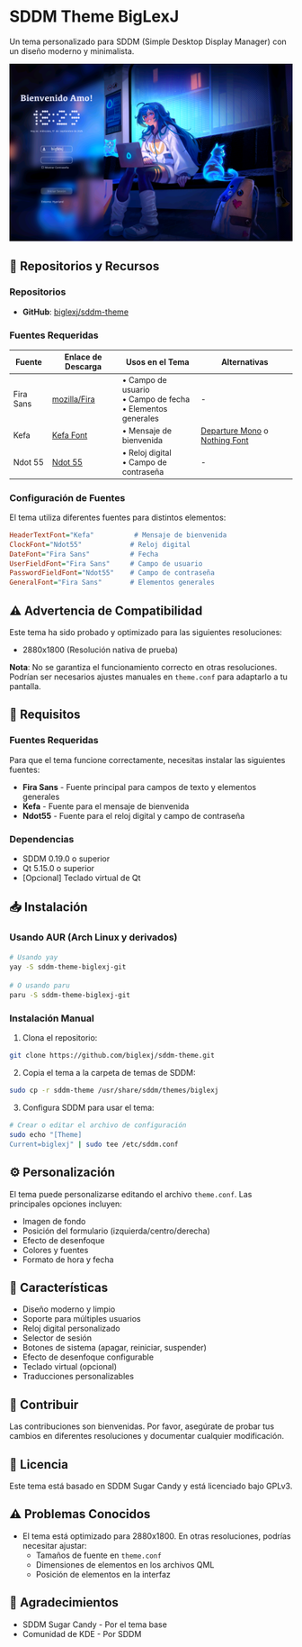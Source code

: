 # SDDM Theme BigLexJ

Un tema personalizado para SDDM (Simple Desktop Display Manager) con un diseño moderno y minimalista.

![Vista previa](preview.png)

## 🔗 Repositorios y Recursos

### Repositorios
- **GitHub**: [biglexj/sddm-theme](https://github.com/biglexj/sddm-theme)

### Fuentes Requeridas
| Fuente | Enlace de Descarga | Usos en el Tema | Alternativas |
|--------|-------------------|-----------------|--------------|
| Fira Sans | [mozilla/Fira](https://github.com/mozilla/Fira) | • Campo de usuario<br>• Campo de fecha<br>• Elementos generales | - |
| Kefa | [Kefa Font](https://www.freefontdownload.org/en/kefa-regular.font) | • Mensaje de bienvenida | [Departure Mono](https://github.com/ryanoasis/nerd-fonts) o [Nothing Font](https://github.com/xeji01/nothingfont.git) |
| Ndot 55 | [Ndot 55](https://www.dafont.com/ndot-55.font) | • Reloj digital<br>• Campo de contraseña | - |

### Configuración de Fuentes
El tema utiliza diferentes fuentes para distintos elementos:
```ini
HeaderTextFont="Kefa"          # Mensaje de bienvenida
ClockFont="Ndot55"            # Reloj digital
DateFont="Fira Sans"          # Fecha
UserFieldFont="Fira Sans"     # Campo de usuario
PasswordFieldFont="Ndot55"    # Campo de contraseña
GeneralFont="Fira Sans"       # Elementos generales
```

## ⚠️ Advertencia de Compatibilidad

Este tema ha sido probado y optimizado para las siguientes resoluciones:
- 2880x1800 (Resolución nativa de prueba)

**Nota**: No se garantiza el funcionamiento correcto en otras resoluciones. Podrían ser necesarios ajustes manuales en `theme.conf` para adaptarlo a tu pantalla.

## 🔧 Requisitos

### Fuentes Requeridas
Para que el tema funcione correctamente, necesitas instalar las siguientes fuentes:

- **Fira Sans** - Fuente principal para campos de texto y elementos generales
- **Kefa** - Fuente para el mensaje de bienvenida
- **Ndot55** - Fuente para el reloj digital y campo de contraseña

### Dependencias
- SDDM 0.19.0 o superior
- Qt 5.15.0 o superior
- [Opcional] Teclado virtual de Qt

## 📥 Instalación

### Usando AUR (Arch Linux y derivados)
```bash
# Usando yay
yay -S sddm-theme-biglexj-git

# O usando paru
paru -S sddm-theme-biglexj-git
```

### Instalación Manual
1. Clona el repositorio:
```bash
git clone https://github.com/biglexj/sddm-theme.git
```

2. Copia el tema a la carpeta de temas de SDDM:
```bash
sudo cp -r sddm-theme /usr/share/sddm/themes/biglexj
```

3. Configura SDDM para usar el tema:
```bash
# Crear o editar el archivo de configuración
sudo echo "[Theme]
Current=biglexj" | sudo tee /etc/sddm.conf
```

## ⚙️ Personalización

El tema puede personalizarse editando el archivo `theme.conf`. Las principales opciones incluyen:

- Imagen de fondo
- Posición del formulario (izquierda/centro/derecha)
- Efecto de desenfoque
- Colores y fuentes
- Formato de hora y fecha

## 🎨 Características

- Diseño moderno y limpio
- Soporte para múltiples usuarios
- Reloj digital personalizado
- Selector de sesión
- Botones de sistema (apagar, reiniciar, suspender)
- Efecto de desenfoque configurable
- Teclado virtual (opcional)
- Traducciones personalizables

## 🤝 Contribuir

Las contribuciones son bienvenidas. Por favor, asegúrate de probar tus cambios en diferentes resoluciones y documentar cualquier modificación.

## 📜 Licencia

Este tema está basado en SDDM Sugar Candy y está licenciado bajo GPLv3.

## ⚠️ Problemas Conocidos

- El tema está optimizado para 2880x1800. En otras resoluciones, podrías necesitar ajustar:
  - Tamaños de fuente en `theme.conf`
  - Dimensiones de elementos en los archivos QML
  - Posición de elementos en la interfaz

## 🙏 Agradecimientos

- SDDM Sugar Candy - Por el tema base
- Comunidad de KDE - Por SDDM